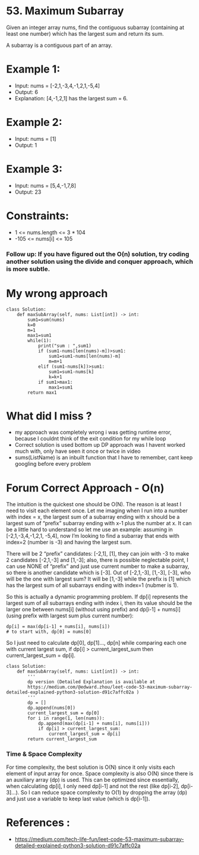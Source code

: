 # 53. Maximum Subarray
Given an integer array nums, find the contiguous subarray (containing at least one number) which has the largest sum and return its sum.

A subarray is a contiguous part of an array.

# Example 1:
* Input: nums = [-2,1,-3,4,-1,2,1,-5,4]
* Output: 6
* Explanation: [4,-1,2,1] has the largest sum = 6.

# Example 2:
* Input: nums = [1]
* Output: 1

# Example 3:
* Input: nums = [5,4,-1,7,8]
* Output: 23
 
# Constraints:
* 1 <= nums.length <= 3 * 104
* -105 <= nums[i] <= 105
 
### Follow up: If you have figured out the O(n) solution, try coding another solution using the divide and conquer approach, which is more subtle.

# My wrong approach
```
class Solution:
    def maxSubArray(self, nums: List[int]) -> int:
        sum1=sum(nums)
        k=0
        m=1
        max1=sum1
        while(1):
            print("sum : ",sum1)
            if (sum1-nums[len(nums)-m])>sum1:
                sum1=sum1-nums[len(nums)-m]
                m=m+1
            elif (sum1-nums[k])>sum1:
                sum1=sum1-nums[k]
                k=k+1
            if sum1>max1:
                max1=sum1
        return max1
```

# What did I miss ?
* my approach was completely wrong i was getting runtime error, because I couldnt think of the exit condition for my while loop
* Correct solution is used bottom up DP approach was I havent worked much with, only have seen it once or twice in video
* sums(ListName) is an inbuilt function that I have to remember, cant keep googling before every problem 

# Forum Correct Approach - O(n)
The intuition is the quickest one should be O(N). The reason is at least I need to visit each element once. Let me imaging when I run into a number with index = x, the largest sum of a subarray ending with x should be a largest sum of “prefix” subarray ending with x-1 plus the number at x. It can be a little hard to understand so let me use an example: assuming in [-2,1,-3,4,-1,2,1, -5,4], now I’m looking to find a subarray that ends with index=2 (number is -3) and having the largest sum.

There will be 2 “prefix” candidates: [-2,1], [1], they can join with -3 to make 2 candidates [-2,1,-3] and [1,-3]; also, there is possible neglectable point, I can use NONE of “prefix” and just use current number to make a subarray, so there is another candidate which is [-3]. Out of [-2,1,-3], [1,-3], [-3], who will be the one with largest sum? It will be [1,-3] while the prefix is [1] which has the largest sum of all subarrays ending with index=1 (nubmer is 1).

So this is actually a dynamic programming problem. If dp[i] represents the largest sum of all subarrays ending with index i, then its value should be the larger one between nums[i] (without using prefix) and dp[i-1] + nums[i] (using prefix with largest sum plus current number):

```
dp[i] = max(dp[i-1] + nums[i], nums[i])
# to start with, dp[0] = nums[0]
```

So I just need to calculate dp[0], dp[1]…, dp[n] while comparing each one with current largest sum, if dp[i] > current_largest_sum then current_largest_sum = dp[i].
```
class Solution:
    def maxSubArray(self, nums: List[int]) -> int:
        '''
        dp version (Detailed Explanation is available at 
        https://medium.com/@edward.zhou/leet-code-53-maximum-subarray-detailed-explained-python3-solution-d91c7affc02a )                
        '''
        dp = []
        dp.append(nums[0])
        current_largest_sum = dp[0]
        for i in range(1, len(nums)):
            dp.append(max(dp[i-1] + nums[i], nums[i]))
            if dp[i] > current_largest_sum:
                current_largest_sum = dp[i]
        return current_largest_sum
```
### Time & Space Complexity
For time complexity, the best solution is O(N) since it only visits each element of input array for once. Space complexity is also O(N) since there is an auxiliary array (dp) is used. This can be optimized since essentially, when calculating dp[i], I only need dp[i-1] and not the rest (like dp[i-2], dp[i-3]…). So I can reduce space complexity to O(1) by dropping the array (dp) and just use a variable to keep last value (which is dp[i-1]).

# References :
* https://medium.com/tech-life-fun/leet-code-53-maximum-subarray-detailed-explained-python3-solution-d91c7affc02a
